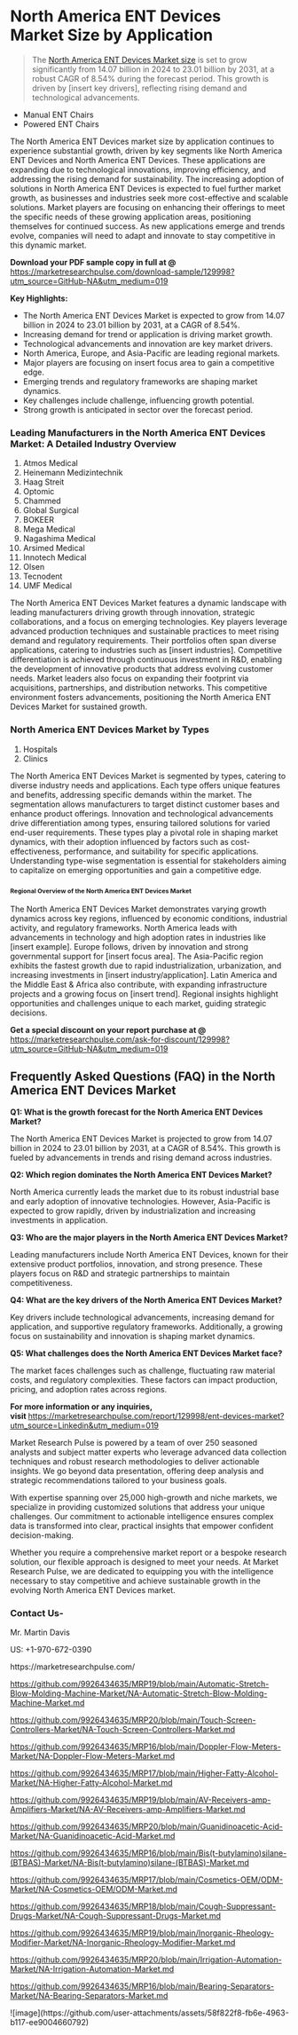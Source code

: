 <h1>North America ENT Devices Market&nbsp;Size by Application</h1><blockquote><p>The <a href="https://marketresearchpulse.com/download-sample/129998?utm_source=GitHub-NA&amp;utm_medium=019">North America ENT Devices Market size</a> is set to grow significantly from 14.07 billion in 2024 to 23.01 billion by 2031, at a robust CAGR of 8.54% during the forecast period. This growth is driven by [insert key drivers], reflecting rising demand and technological advancements.</p></blockquote><ul><li>Manual ENT Chairs<li> Powered ENT Chairs</li></ul><p>The North America ENT Devices market size by application continues to experience substantial growth, driven by key segments like North America ENT Devices and North America ENT Devices. These applications are expanding due to technological innovations, improving efficiency, and addressing the rising demand for sustainability. The increasing adoption of solutions in North America ENT Devices is expected to fuel further market growth, as businesses and industries seek more cost-effective and scalable solutions. Market players are focusing on enhancing their offerings to meet the specific needs of these growing application areas, positioning themselves for continued success. As new applications emerge and trends evolve, companies will need to adapt and innovate to stay competitive in this dynamic market.</p><p><strong>Download your PDF sample copy in full at @ </strong><a href="https://marketresearchpulse.com/download-sample/129998?utm_source=GitHub-NA&amp;utm_medium=019">https://marketresearchpulse.com/download-sample/129998?utm_source=GitHub-NA&amp;utm_medium=019</a></p><p><strong>Key Highlights: </strong></p><ul><li>The North America ENT Devices Market is expected to grow from 14.07 billion in 2024 to 23.01 billion by 2031, at a CAGR of 8.54%.</li><li>Increasing demand for trend or application is driving market growth.</li><li>Technological advancements and innovation are key market drivers.</li><li>North America, Europe, and Asia-Pacific are leading regional markets.</li><li>Major players are focusing on insert focus area to gain a competitive edge.</li><li>Emerging trends and regulatory frameworks are shaping market dynamics.</li><li>Key challenges include challenge, influencing growth potential.</li><li>Strong growth is anticipated in sector over the forecast period.</li></ul><h3>Leading Manufacturers in the North America ENT Devices Market: A Detailed Industry Overview</h3><ol><li>Atmos Medical</li><li>Heinemann Medizintechnik</li><li>Haag Streit</li><li>Optomic</li><li>Chammed</li><li>Global Surgical</li><li>BOKEER</li><li>Mega Medical</li><li>Nagashima Medical</li><li>Arsimed Medical</li><li>Innotech Medical</li><li>Olsen</li><li>Tecnodent</li><li>UMF Medical</li></ol><div class="flex max-w-full flex-col flex-grow"><div class="min-h-8 text-message flex w-full flex-col items-end gap-2 whitespace-normal break-words [.text-message+&amp;]:mt-5" dir="auto" data-message-author-role="assistant" data-message-id="fd8432e4-4910-450d-b182-61b7bfb0a01f" data-message-model-slug="gpt-4o"><div class="flex w-full flex-col gap-1 empty:hidden first:pt-[3px]"><div class="markdown prose w-full break-words dark:prose-invert light"><p>The North America ENT Devices Market features a dynamic landscape with leading manufacturers driving growth through innovation, strategic collaborations, and a focus on emerging technologies. Key players leverage advanced production techniques and sustainable practices to meet rising demand and regulatory requirements. Their portfolios often span diverse applications, catering to industries such as [insert industries]. Competitive differentiation is achieved through continuous investment in R&amp;D, enabling the development of innovative products that address evolving customer needs. Market leaders also focus on expanding their footprint via acquisitions, partnerships, and distribution networks. This competitive environment fosters advancements, positioning the North America ENT Devices Market for sustained growth.</p></div></div></div></div><h3>North America ENT Devices Market by Types</h3><ol><li>Hospitals<li> Clinics</li></ol><div class="flex max-w-full flex-col flex-grow"><div class="min-h-8 text-message flex w-full flex-col items-end gap-2 whitespace-normal break-words [.text-message+&amp;]:mt-5" dir="auto" data-message-author-role="assistant" data-message-id="084470be-0bb7-4664-bddf-5156b4f41249" data-message-model-slug="gpt-4o-mini"><div class="flex w-full flex-col gap-1 empty:hidden first:pt-[3px]"><div class="markdown prose w-full break-words dark:prose-invert light"><p>The North America ENT Devices Market is segmented by types, catering to diverse industry needs and applications. Each type offers unique features and benefits, addressing specific demands within the market. The segmentation allows manufacturers to target distinct customer bases and enhance product offerings. Innovation and technological advancements drive differentiation among types, ensuring tailored solutions for varied end-user requirements. These types play a pivotal role in shaping market dynamics, with their adoption influenced by factors such as cost-effectiveness, performance, and suitability for specific applications. Understanding type-wise segmentation is essential for stakeholders aiming to capitalize on emerging opportunities and gain a competitive edge.</p></div></div></div></div><h3><span style="font-size: 11px;">Regional Overview of the North America ENT Devices Market</span></h3><div class="flex max-w-full flex-col flex-grow"><div class="min-h-8 text-message flex w-full flex-col items-end gap-2 whitespace-normal break-words [.text-message+&amp;]:mt-5" dir="auto" data-message-author-role="assistant" data-message-id="e9038762-ce64-4e30-91c9-9bd413514231" data-message-model-slug="gpt-4o-mini"><div class="flex w-full flex-col gap-1 empty:hidden first:pt-[3px]"><div class="markdown prose w-full break-words dark:prose-invert light"><p>The North America ENT Devices Market demonstrates varying growth dynamics across key regions, influenced by economic conditions, industrial activity, and regulatory frameworks. North America leads with advancements in technology and high adoption rates in industries like [insert example]. Europe follows, driven by innovation and strong governmental support for [insert focus area]. The Asia-Pacific region exhibits the fastest growth due to rapid industrialization, urbanization, and increasing investments in [insert industry/application]. Latin America and the Middle East &amp; Africa also contribute, with expanding infrastructure projects and a growing focus on [insert trend]. Regional insights highlight opportunities and challenges unique to each market, guiding strategic decisions.</p></div></div></div></div><p><strong>Get a special discount on your report purchase at @ </strong><a href="https://marketresearchpulse.com/ask-for-discount/129998?utm_source=GitHub-NA&amp;utm_medium=019">https://marketresearchpulse.com/ask-for-discount/129998?utm_source=GitHub-NA&amp;utm_medium=019</a></p><h2>Frequently Asked Questions (FAQ) in the North America ENT Devices Market</h2><p><strong>Q1: What is the growth forecast for the North America ENT Devices Market?</strong></p><p>The North America ENT Devices Market is projected to grow from 14.07 billion in 2024 to 23.01 billion by 2031, at a CAGR of 8.54%. This growth is fueled by advancements in trends and rising demand across industries.</p><p><strong>Q2: Which region dominates the North America ENT Devices Market?</strong></p><p>North America currently leads the market due to its robust industrial base and early adoption of innovative technologies. However, Asia-Pacific is expected to grow rapidly, driven by industrialization and increasing investments in application.</p><p><strong>Q3: Who are the major players in the North America ENT Devices Market?</strong></p><p>Leading manufacturers include North America ENT Devices, known for their extensive product portfolios, innovation, and strong presence. These players focus on R&amp;D and strategic partnerships to maintain competitiveness.</p><p><strong>Q4: What are the key drivers of the North America ENT Devices Market?</strong></p><p>Key drivers include technological advancements, increasing demand for application, and supportive regulatory frameworks. Additionally, a growing focus on sustainability and innovation is shaping market dynamics.</p><p><strong>Q5: What challenges does the North America ENT Devices Market face?</strong></p><p>The market faces challenges such as challenge, fluctuating raw material costs, and regulatory complexities. These factors can impact production, pricing, and adoption rates across regions.</p><p><strong>For more information or any inquiries, visit&nbsp;</strong><a href="https://marketresearchpulse.com/report/129998/ent-devices-market?utm_source=Linkedin&utm_medium=019">https://marketresearchpulse.com/report/129998/ent-devices-market?utm_source=Linkedin&utm_medium=019</a></p><p>Market Research Pulse is powered by a team of over 250 seasoned analysts and subject matter experts who leverage advanced data collection techniques and robust research methodologies to deliver actionable insights. We go beyond data presentation, offering deep analysis and strategic recommendations tailored to your business goals.</p><p>With expertise spanning over 25,000 high-growth and niche markets, we specialize in providing customized solutions that address your unique challenges. Our commitment to actionable intelligence ensures complex data is transformed into clear, practical insights that empower confident decision-making.</p><p>Whether you require a comprehensive market report or a bespoke research solution, our flexible approach is designed to meet your needs. At Market Research Pulse, we are dedicated to equipping you with the intelligence necessary to stay competitive and achieve sustainable growth in the evolving North America ENT Devices market.</p><h3><strong>Contact Us-</strong></h3><p>Mr. Martin Davis</p><p>US: +1-970-672-0390</p><p>https://marketresearchpulse.com/</p><p><a href="https://github.com/9926434635/MRP19/blob/main/Automatic-Stretch-Blow-Molding-Machine-Market/NA-Automatic-Stretch-Blow-Molding-Machine-Market.md">https://github.com/9926434635/MRP19/blob/main/Automatic-Stretch-Blow-Molding-Machine-Market/NA-Automatic-Stretch-Blow-Molding-Machine-Market.md</a></p><p><a href="https://github.com/9926434635/MRP20/blob/main/Touch-Screen-Controllers-Market/NA-Touch-Screen-Controllers-Market.md">https://github.com/9926434635/MRP20/blob/main/Touch-Screen-Controllers-Market/NA-Touch-Screen-Controllers-Market.md</a></p><p><a href="https://github.com/9926434635/MRP16/blob/main/Doppler-Flow-Meters-Market/NA-Doppler-Flow-Meters-Market.md">https://github.com/9926434635/MRP16/blob/main/Doppler-Flow-Meters-Market/NA-Doppler-Flow-Meters-Market.md</a></p><p><a href="https://github.com/9926434635/MRP17/blob/main/Higher-Fatty-Alcohol-Market/NA-Higher-Fatty-Alcohol-Market.md">https://github.com/9926434635/MRP17/blob/main/Higher-Fatty-Alcohol-Market/NA-Higher-Fatty-Alcohol-Market.md</a></p><p><a href="https://github.com/9926434635/MRP19/blob/main/AV-Receivers-amp-Amplifiers-Market/NA-AV-Receivers-amp-Amplifiers-Market.md">https://github.com/9926434635/MRP19/blob/main/AV-Receivers-amp-Amplifiers-Market/NA-AV-Receivers-amp-Amplifiers-Market.md</a></p><p><a href="https://github.com/9926434635/MRP20/blob/main/Guanidinoacetic-Acid-Market/NA-Guanidinoacetic-Acid-Market.md">https://github.com/9926434635/MRP20/blob/main/Guanidinoacetic-Acid-Market/NA-Guanidinoacetic-Acid-Market.md</a></p><p><a href="https://github.com/9926434635/MRP16/blob/main/Bis(t-butylamino)silane-(BTBAS)-Market/NA-Bis(t-butylamino)silane-(BTBAS)-Market.md">https://github.com/9926434635/MRP16/blob/main/Bis(t-butylamino)silane-(BTBAS)-Market/NA-Bis(t-butylamino)silane-(BTBAS)-Market.md</a></p><p><a href="https://github.com/9926434635/MRP17/blob/main/Cosmetics-OEM/ODM-Market/NA-Cosmetics-OEM/ODM-Market.md">https://github.com/9926434635/MRP17/blob/main/Cosmetics-OEM/ODM-Market/NA-Cosmetics-OEM/ODM-Market.md</a></p><p><a href="https://github.com/9926434635/MRP18/blob/main/Cough-Suppressant-Drugs-Market/NA-Cough-Suppressant-Drugs-Market.md">https://github.com/9926434635/MRP18/blob/main/Cough-Suppressant-Drugs-Market/NA-Cough-Suppressant-Drugs-Market.md</a></p><p><a href="https://github.com/9926434635/MRP19/blob/main/Inorganic-Rheology-Modifier-Market/NA-Inorganic-Rheology-Modifier-Market.md">https://github.com/9926434635/MRP19/blob/main/Inorganic-Rheology-Modifier-Market/NA-Inorganic-Rheology-Modifier-Market.md</a></p><p><a href="https://github.com/9926434635/MRP20/blob/main/Irrigation-Automation-Market/NA-Irrigation-Automation-Market.md">https://github.com/9926434635/MRP20/blob/main/Irrigation-Automation-Market/NA-Irrigation-Automation-Market.md</a></p><p><a href="https://github.com/9926434635/MRP16/blob/main/Bearing-Separators-Market/NA-Bearing-Separators-Market.md">https://github.com/9926434635/MRP16/blob/main/Bearing-Separators-Market/NA-Bearing-Separators-Market.md</a></p>
![image](https://github.com/user-attachments/assets/58f822f8-fb6e-4963-b117-ee9004660792)
